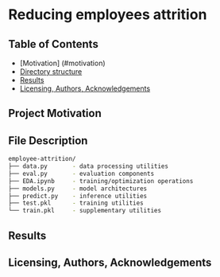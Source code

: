 # Reducing employees attrition 

## Table of Contents
* [Motivation] (#motivation)
* [Directory structure](#description)
* [Results](#results)
* [Licensing, Authors, Acknowledgements](#licensing)

## Project Motivation <a name="motivation"></a>

## File Description <a name="description"></a>

```bash
employee-attrition/
├── data.py       - data processing utilities
├── eval.py       - evaluation components
├── EDA.ipynb     - training/optimization operations
├── models.py     - model architectures
├── predict.py    - inference utilities
├── test.pkl      - training utilities
└── train.pkl     - supplementary utilities
```
## Results

## Licensing, Authors, Acknowledgements <a name="licensing"></a>
